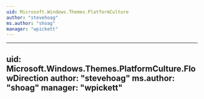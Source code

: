 ```yaml
---
uid: Microsoft.Windows.Themes.PlatformCulture
author: "stevehoag"
ms.author: "shoag"
manager: "wpickett"
---
```


---
uid: Microsoft.Windows.Themes.PlatformCulture.FlowDirection
author: "stevehoag"
ms.author: "shoag"
manager: "wpickett"
---
